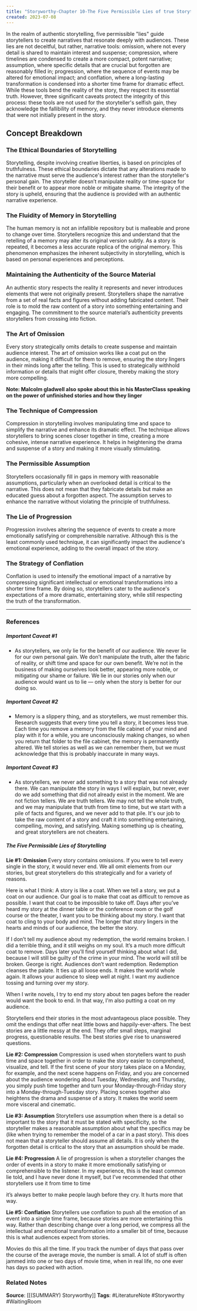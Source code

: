```yaml
---
title: "Storyworthy-Chapter 10-The Five Permissible Lies of true Storytelling"
created: 2023-07-08
---
```


In the realm of authentic storytelling, five permissible "lies" guide storytellers to create narratives that resonate deeply with audiences. These lies are not deceitful, but rather, narrative tools: omission, where not every detail is shared to maintain interest and suspense; compression, where timelines are condensed to create a more compact, potent narrative; assumption, where specific details that are crucial but forgotten are reasonably filled in; progression, where the sequence of events may be altered for emotional impact; and conflation, where a long-lasting transformation is condensed into a shorter time frame for dramatic effect. While these tools bend the reality of the story, they respect its essential truth. However, three significant caveats protect the integrity of this process: these tools are not used for the storyteller's selfish gain, they acknowledge the fallibility of memory, and they never introduce elements that were not initially present in the story.

## Concept Breakdown

### The Ethical Boundaries of Storytelling
Storytelling, despite involving creative liberties, is based on principles of truthfulness. These ethical boundaries dictate that any alterations made to the narrative must serve the audience's interest rather than the storyteller's personal gain. The storyteller doesn’t manipulate reality or time-space for their benefit or to appear more noble or mitigate shame. The integrity of the story is upheld, ensuring that the audience is provided with an authentic narrative experience.

### The Fluidity of Memory in Storytelling
The human memory is not an infallible repository but is malleable and prone to change over time. Storytellers recognize this and understand that the retelling of a memory may alter its original version subtly. As a story is repeated, it becomes a less accurate replica of the original memory. This phenomenon emphasizes the inherent subjectivity in storytelling, which is based on personal experiences and perceptions.

### Maintaining the Authenticity of the Source Material
An authentic story respects the reality it represents and never introduces elements that were not originally present. Storytellers shape the narrative from a set of real facts and figures without adding fabricated content. Their role is to mold the raw content of a story into something entertaining and engaging. The commitment to the source material’s authenticity prevents storytellers from crossing into fiction.

### The Art of Omission
Every story strategically omits details to create suspense and maintain audience interest. The art of omission works like a coat put on the audience, making it difficult for them to remove, ensuring the story lingers in their minds long after the telling. This is used to strategically withhold information or details that might offer closure, thereby making the story more compelling.

**Note: Malcolm gladwell also spoke about this in his MasterClass speaking on the power of unfinished stories and how they linger**

### The Technique of Compression
Compression in storytelling involves manipulating time and space to simplify the narrative and enhance its dramatic effect. The technique allows storytellers to bring scenes closer together in time, creating a more cohesive, intense narrative experience. It helps in heightening the drama and suspense of a story and making it more visually stimulating.

### The Permissible Assumption
Storytellers occasionally fill in gaps in memory with reasonable assumptions, particularly when an overlooked detail is critical to the narrative. This does not mean that they fabricate details but make an educated guess about a forgotten aspect. The assumption serves to enhance the narrative without violating the principle of truthfulness.

### The Lie of Progression
Progression involves altering the sequence of events to create a more emotionally satisfying or comprehensible narrative. Although this is the least commonly used technique, it can significantly impact the audience's emotional experience, adding to the overall impact of the story.

### The Strategy of Conflation
Conflation is used to intensify the emotional impact of a narrative by compressing significant intellectual or emotional transformations into a shorter time frame. By doing so, storytellers cater to the audience's expectations of a more dramatic, entertaining story, while still respecting the truth of the transformation.

--- 
### References

##### Important Caveat #1
- As storytellers, we only lie for the benefit of our audience. We never lie for our own personal gain. We don’t manipulate the truth, alter the fabric of reality, or shift time and space for our own benefit. We’re not in the business of making ourselves look better, appearing more noble, or mitigating our shame or failure. We lie in our stories only when our audience would want us to lie — only when the story is better for our doing so.

##### Important Caveat #2
- Memory is a slippery thing, and as storytellers, we must remember this. Research suggests that every time you tell a story, it becomes less true. Each time you remove a memory from the file cabinet of your mind and play with it for a while, you are unconsciously making changes, so when you return that folder to the file cabinet, the memory is permanently altered. We tell stories as well as we can remember them, but we must acknowledge that this is probably inaccurate in many ways. 

##### Important Caveat #3
- As storytellers, we never add something to a story that was not already there. We can manipulate the story in ways I will explain, but never, ever do we add something that did not already exist in the moment. We are not fiction tellers. We are truth tellers. We may not tell the whole truth, and we may manipulate that truth from time to time, but we start with a pile of facts and figures, and we never add to that pile. It's our job to take the raw content of a story and craft it into something entertaining, compelling, moving, and satisfying. Making something up is cheating, and great storytellers are not cheaters.

##### The Five Permissible Lies of Storytelling
**Lie #1: Omission** 
Every story contains omissions. If you were to tell every single in the story, it would never end. We all omit elements from our stories, but great storytellers do this strategically and for a variety of reasons.

Here is what I think: A story is like a coat. When we tell a story, we put a coat on our audience. Our goal is to make that coat as difficult to remove as possible. I want that coat to be impossible to take off. Days after you’ve heard my story at the dinner table or the conference room or the golf course or the theater, I want you to be thinking about my story. I want that coat to cling to your body and mind. The longer that story lingers in the hearts and minds of our audience, the better the story.

If I don’t tell my audience about my redemption, the world remains broken. I did a terrible thing, and it still weighs on my soul. It’s a much more difficult coat to remove. Days later you’ll find yourself thinking about what I did, because I will still be guilty of the crime in your mind. The world will still be broken. George is right. Audiences don’t want redemption. Redemption cleanses the palate. It ties up all loose ends. It makes the world whole again. It allows your audience to sleep well at night. I want my audience tossing and turning over my story.

When I write novels, I try to end my story about ten pages before the reader would want the book to end. In that way, I'm also putting a coat on my audience. 

Storytellers end their stories in the most advantageous place possible. They omit the endings that offer neat little bows and happily-ever-afters. The best stories are a little messy at the end. They offer small steps, marginal progress, questionable results. The best stories give rise to unanswered questions.

**Lie #2: Compression** 
Compression is used when storytellers want to push time and space together in order to make the story easier to comprehend, visualize, and tell. If the first scene of your story takes place on a Monday, for example, and the next scene happens on Friday, and you are concerned about the audience wondering about Tuesday, Wednesday, and Thursday, you simply push time together and turn your Monday-through-Friday story into a Monday-through-Tuesday story. Placing scenes together also heightens the drama and suspense of a story. It makes the world seem more visceral and cinematic.

**Lie #3: Assumption**
Storytellers use assumption when there is a detail so important to the story that it must be stated with specificity, so the storyteller makes a reasonable assumption about what the specifics may be (like when trying to remember the model of a car in a past story). This does not mean that a storyteller should assume all details. It is only when the forgotten detail is critical to the story that an assumption should be made. 

**Lie #4: Progression** 
A lie of progression is when a storyteller changes the order of events in a story to make it more emotionally satisfying or comprehensible to the listener. In my experience, this is the least common lie told, and I have never done it myself, but I’ve recommended that other storytellers use it from time to time

it’s always better to make people laugh before they cry. It hurts more that way.

**Lie #5: Conflation**
Storytellers use conflation to push all the emotion of an event into a single time frame, because stories are more entertaining this way. Rather than describing change over a long period, we compress all the intellectual and emotional transformation into a smaller bit of time, because this is what audiences expect from stories.

Movies do this all the time. If you track the number of days that pass over the course of the average movie, the number is small. A lot of stuff is often jammed into one or two days of movie time, when in real life, no one ever has days so packed with action.

### Related Notes
**Source**: [[(SUMMARY) Storyworthy]]
**Tags**: #LiteratureNote #Storyworthy #WaitingRoom 